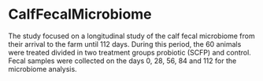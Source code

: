 # CalfFecalMicrobiome
The study focused on a longitudinal study of the calf fecal microbiome from their arrival to the farm until 112 days. During this period, the 60 animals were treated divided in two treatment groups probiotic (SCFP) and control. Fecal samples were collected on the days 0, 28, 56, 84 and 112 for the microbiome analysis.
